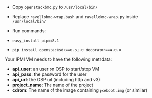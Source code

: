 * Copy `openstackbmc.py` to `/usr/local/bin/`
* Replace `ravellobmc-wrap.bash` and `ravellobmc-wrap.py` inside `/usr/local/bin/`
* Run commands:

* `easy_install pip==8.1`
* `pip install openstacksdk==0.31.0 decorator==4.0.0`

Your IPMI VM needs to have the following metadata:

* **api_user**: an user on OSP to start/stop VM
* **api_pass**: the password for the user
* **api_url**: the OSP url (including http and v3)
* **project_name**: The name of the project
* **cdrom**: The name of the image containing `pxeboot.img` (or similar)

